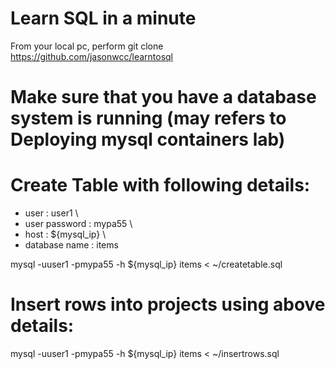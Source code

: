 # Learn SQL in a minute
From your local pc, perform git clone https://github.com/jasonwcc/learntosql

# Make sure that you have a database system is running (may refers to Deploying mysql containers lab)

# Create Table with following details:
- user : user1 \
- user password : mypa55 \
- host : ${mysql_ip} \
- database name : items

mysql -uuser1 -pmypa55 -h ${mysql_ip} items < ~/createtable.sql
  
# Insert rows into projects using above details:
mysql -uuser1 -pmypa55 -h ${mysql_ip} items < ~/insertrows.sql
